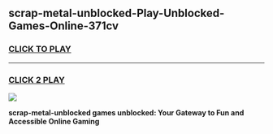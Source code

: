 
## scrap-metal-unblocked-Play-Unblocked-Games-Online-371cv
<h3>
<a href="https://premium76.site?title=scrap-metal-unblocked&ref=25A">CLICK TO PLAY</a></h3>
<hr>

<h3>
<a href="https://premium76.site?title=scrap-metal-unblocked&ref=25A">CLICK 2 PLAY</a>
  
</h3>

<a href="https://premium76.site?title=scrap-metal-unblocked&ref=25A"><img src="https://clearcache.store/games.png"></a>


**scrap-metal-unblocked games unblocked: Your Gateway to Fun and Accessible Online Gaming**
